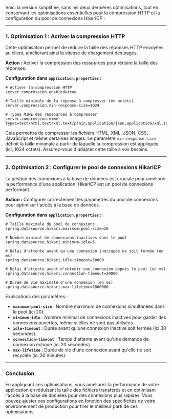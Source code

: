 
Voici la version simplifiée, sans les deux dernières optimisations, tout en conservant les optimisations essentielles pour la compression HTTP et la configuration du pool de connexions HikariCP :

---

### 1. **Optimisation 1 : Activer la compression HTTP**

Cette optimisation permet de réduire la taille des réponses HTTP envoyées au client, améliorant ainsi la vitesse de chargement des pages.

**Action :** Activer la compression des ressources pour réduire la taille des réponses.

**Configuration dans `application.properties` :**

```properties
# Activer la compression HTTP
server.compression.enabled=true

# Taille minimale de la réponse à compresser (en octets)
server.compression.min-response-size=1024

# Types MIME des ressources à compresser
server.compression.mime-types=text/html,text/xml,text/plain,application/json,application/xml,text/css,application/javascript,image/png,image/jpeg,image/gif
```

Cela permettra de compresser les fichiers HTML, XML, JSON, CSS, JavaScript et même certaines images. Le paramètre `min-response-size` définit la taille minimale à partir de laquelle la compression est appliquée (ici, 1024 octets). Assurez-vous d'adapter cette taille à vos besoins.

---

### 2. **Optimisation 2 : Configurer le pool de connexions HikariCP**

La gestion des connexions à la base de données est cruciale pour améliorer la performance d'une application. HikariCP est un pool de connexions performant.

**Action :** Configurer correctement les paramètres du pool de connexions pour optimiser l'accès à la base de données.

**Configuration dans `application.properties` :**

```properties
# Taille maximale du pool de connexions
spring.datasource.hikari.maximum-pool-size=20

# Nombre minimal de connexions inactives dans le pool
spring.datasource.hikari.minimum-idle=5

# Délai d'attente avant qu'une connexion inoccupée ne soit fermée (en ms)
spring.datasource.hikari.idle-timeout=30000

# Délai d'attente avant d'obtenir une connexion depuis le pool (en ms)
spring.datasource.hikari.connection-timeout=20000

# Durée de vie maximale d'une connexion (en ms)
spring.datasource.hikari.max-lifetime=1800000
```

Explications des paramètres :

- **`maximum-pool-size`** : Nombre maximum de connexions simultanées dans le pool (ici 20).
- **`minimum-idle`** : Nombre minimal de connexions inactives pour garder des connexions ouvertes, même si elles ne sont pas utilisées.
- **`idle-timeout`** : Durée avant qu'une connexion inactive soit fermée (ici 30 secondes).
- **`connection-timeout`** : Temps d'attente avant qu'une demande de connexion échoue (ici 20 secondes).
- **`max-lifetime`** : Durée de vie d'une connexion avant qu'elle ne soit recyclée (ici 30 minutes).

---

### Conclusion

En appliquant ces optimisations, vous améliorez la performance de votre application en réduisant la taille des fichiers transférés et en optimisant l'accès à la base de données pour des connexions plus rapides. Vous pouvez ajuster ces configurations en fonction des spécificités de votre environnement de production pour tirer le meilleur parti de ces optimisations.
